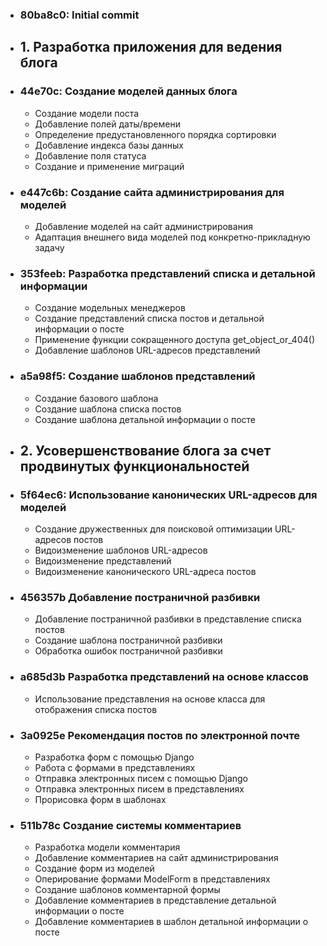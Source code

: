<ul class="list-unstyled">
  <li><h3> 80ba8c0: Initial commit</h3></li>

  <li><h2>1. Разработка приложения для ведения блога</h2></li>

  <li><h3> 44e70c: Создание моделей данных блога</h3></li>
    <ul>
      <li>Создание модели поста</li>
      <li>Добавление полей даты/времени</li>
      <li>Определение предустановленного порядка сортировки</li>
      <li>Добавление индекса базы данных</li>
      <li>Добавление поля статуса</li>
      <li>Создание и применение миграций</li>
    </ul>

  <li><h3> e447c6b: Создание сайта администрирования для моделей</h3></li>
    <ul>
      <li>Добавление моделей на сайт администрирования</li>
      <li>Адаптация внешнего вида моделей под конкретно-прикладную задачу</li>
    </ul>

  <li><h3> 353feeb: Разработка представлений списка и детальной информации</h3></li>
    <ul>
      <li>Создание модельных менеджеров</li>
      <li>Создание представлений списка постов и детальной информации о посте</li>
      <li>Применение функции сокращенного доступа get_object_or_404()</li>
      <li>Добавление шаблонов URL-адресов представлений</li>
    </ul>

  <li><h3> a5a98f5: Создание шаблонов представлений</h3></li>
    <ul>
      <li>Создание базового шаблона</li>
      <li>Создание шаблона списка постов</li>
      <li>Создание шаблона детальной информации о посте</li>
    </ul>

  <li><h2>2. Усовершенствование блога за счет продвинутых функциональностей</h2></li>

  <li><h3> 5f64ec6: Использование канонических URL-адресов для моделей</h3></li>
   <ul>
      <li>Создание дружественных для поисковой оптимизации URL-адресов постов</li>
      <li>Видоизменение шаблонов URL-адресов</li>
      <li>Видоизменение представлений</li>
      <li>Видоизменение канонического URL-адреса постов</li>
   </ul>

  <li><h3> 456357b Добавление постраничной разбивки</h3></li>
   <ul>
      <li>Добавление постраничной разбивки в представление списка постов</li>
      <li>Создание шаблона постраничной разбивки</li>
      <li>Обработка ошибок постраничной разбивки</li>
   </ul>

  <li><h3> a685d3b Разработка представлений на основе классов</h3></li>
   <ul>
      <li>Использование представления на основе класса для отображения списка постов</li>
   </ul>

  <li><h3> 3a0925e Рекомендация постов по электронной почте</h3></li>
   <ul>
      <li>Разработка форм с помощью Django</li>
      <li>Работа с формами в представлениях</li>
      <li>Отправка электронных писем с помощью Django</li>
      <li>Отправка электронных писем в представлениях</li>
      <li>Прорисовка форм в шаблонах</li>
    </ul>

  <li><h3> 511b78c Создание системы комментариев</h3></li>
   <ul>
      <li>Разработка модели комментария</li>
      <li>Добавление комментариев на сайт администрирования</li>
      <li>Создание форм из моделей</li>
      <li>Оперирование формами ModelForm в представлениях</li>
      <li>Создание шаблонов комментарной формы</li>
      <li>Добавление комментариев в представление детальной информации о посте</li>
      <li>Добавление комментариев в шаблон детальной информации о посте</li>
   </ul>
</ul>





